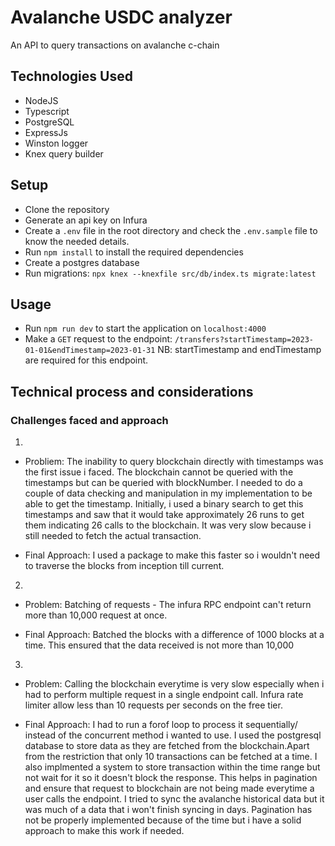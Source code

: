 # Avalanche USDC analyzer

An API to query transactions on avalanche c-chain

## Technologies Used
- NodeJS
- Typescript
- PostgreSQL
- ExpressJs
- Winston logger
- Knex query builder

## Setup
- Clone the repository
- Generate an api key on Infura
- Create a `.env` file in the root directory and check the `.env.sample` file to know the needed details.
- Run `npm install` to install the required dependencies
- Create a postgres database
- Run migrations: `npx knex --knexfile src/db/index.ts migrate:latest`

## Usage
- Run `npm run dev` to start the application on `localhost:4000`
- Make a `GET` request to the endpoint: `/transfers?startTimestamp=2023-01-01&endTimestamp=2023-01-31`
NB: startTimestamp and endTimestamp are required for this endpoint.

## Technical process and considerations

### Challenges faced and approach
1.
- Probliem: The inability to query blockchain directly with timestamps was the first issue i faced. The blockchain cannot be queried with the timestamps but can be queried with blockNumber. I needed to do a couple of data checking and manipulation in my implementation to be able to get the timestamp. Initially, i used a binary search to get this timestamps and saw that it would take approximately 26 runs to get them indicating 26 calls to the blockchain. It was very slow because i still needed to fetch the actual transaction.

- Final Approach: I used a package to make this faster so i wouldn't need to traverse the blocks from inception till current.

2.
- Problem: Batching of requests - The infura RPC endpoint can't return more than 10,000 request at once.

- Final Approach: Batched the blocks with a difference of 1000 blocks at a time. This ensured that the data received is not more than  10,000

3.
- Problem: Calling the blockchain everytime is very slow especially when i had to perform multiple request in a single endpoint call. Infura rate limiter allow less than 10 requests per seconds on the free tier.

- Final Approach: I had to run a forof loop to process it sequentially/ instead of the concurrent method i wanted to use. I used the postgresql database to store data as they are fetched from the blockchain.Apart from the restriction that only 10 transactions can be fetched at a time. I also implmented a system to store transaction within the time range but not wait for it so it doesn't block the response. This helps in pagination and ensure that request to blockchain are not being made everytime a user calls the endpoint. I tried to sync the avalanche historical data but it was much of a data that i won't finish syncing in days. Pagination has not be properly implemented because of the time but i have a solid approach to make this work if needed.